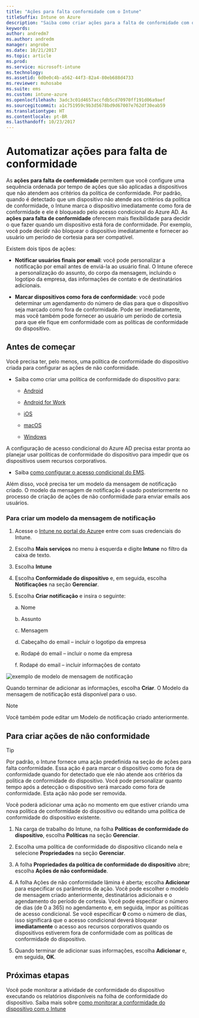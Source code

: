 ```yaml
---
title: "Ações para falta conformidade com o Intune"
titleSuffix: Intune on Azure
description: "Saiba como criar ações para a falta de conformidade com o Intune"
keywords: 
author: andredm7
ms.author: andredm
manager: angrobe
ms.date: 10/21/2017
ms.topic: article
ms.prod: 
ms.service: microsoft-intune
ms.technology: 
ms.assetid: 6d0e0c4b-a562-44f3-82a4-80eb688d4733
ms.reviewer: muhosabe
ms.suite: ems
ms.custom: intune-azure
ms.openlocfilehash: 3adc3c01d4657accfdb5cd70970ff191d06a9aef
ms.sourcegitcommit: a1c751959c9b3d5678bd9d67007e762df30eab59
ms.translationtype: HT
ms.contentlocale: pt-BR
ms.lasthandoff: 10/23/2017
---
```

# <a name="automate-actions-for-noncompliance"></a>Automatizar ações para falta de conformidade

As **ações para falta de conformidade** permitem que você configure uma sequência ordenada por tempo de ações que são aplicadas a dispositivos que não atendem aos critérios da política de conformidade. Por padrão, quando é detectado que um dispositivo não atende aos critérios da política de conformidade, o Intune marca o dispositivo imediatamente como fora de conformidade e ele é bloqueado pelo acesso condicional do Azure AD. As **ações para falta de conformidade** oferecem mais flexibilidade para decidir o que fazer quando um dispositivo está fora de conformidade. Por exemplo, você pode decidir não bloquear o dispositivo imediatamente e fornecer ao usuário um período de cortesia para ser compatível.

Existem dois tipos de ações:

-   **Notificar usuários finais por email**: você pode personalizar a notificação por email antes de enviá-la ao usuário final. O Intune oferece a personalização do assunto, do corpo da mensagem, incluindo o logotipo da empresa, das informações de contato e de destinatários adicionais.

-   **Marcar dispositivos como fora de conformidade**: você pode determinar um agendamento do número de dias para que o dispositivo seja marcado como fora de conformidade. Pode ser imediatamente, mas você também pode fornecer ao usuário um período de cortesia para que ele fique em conformidade com as políticas de conformidade do dispositivo.

## <a name="before-you-begin"></a>Antes de começar

Você precisa ter, pelo menos, uma política de conformidade do dispositivo criada para configurar as ações de não conformidade.

-   Saiba como criar uma política de conformidade do dispositivo para:

    -   [Android](compliance-policy-create-android.md)

    -   [Android for Work](compliance-policy-create-android-for-work.md)

    -   [iOS](compliance-policy-create-ios.md)
    
    -   [macOS](compliance-policy-create-mac-os.md)

    -   [Windows](compliance-policy-create-windows.md)

A configuração de acesso condicional do Azure AD precisa estar pronta ao planejar usar políticas de conformidade do dispositivo para impedir que os dispositivos usem recursos corporativos.

- Saiba [como configurar o acesso condicional do EMS](https://docs.microsoft.com/azure/active-directory/active-directory-conditional-access).

Além disso, você precisa ter um modelo da mensagem de notificação criado. O modelo da mensagem de notificação é usado posteriormente no processo de criação de ações de não conformidade para enviar emails aos usuários.

### <a name="to-create-a-notification-message-template"></a>Para criar um modelo da mensagem de notificação

1. Acesse o [Intune no portal do Azure](https://portal.azure.com)e entre com suas credenciais do Intune.

2. Escolha **Mais serviços** no menu à esquerda e digite **Intune** no filtro da caixa de texto.

3. Escolha **Intune**

4. Escolha **Conformidade do dispositivo** e, em seguida, escolha **Notificações** na seção **Gerenciar**.

5. Escolha **Criar notificação** e insira o seguinte:

    a.  Nome

    b.  Assunto

    c.  Mensagem

    d.  Cabeçalho do email – incluir o logotipo da empresa

    e.  Rodapé do email – incluir o nome da empresa

    f.  Rodapé do email – incluir informações de contato

![exemplo de modelo de mensagem de notificação](./media/actionsfornoncompliance-1.PNG)

Quando terminar de adicionar as informações, escolha **Criar**. O Modelo da mensagem de notificação está disponível para o uso.

> [!NOTE] 
> Você também pode editar um Modelo de notificação criado anteriormente.

## <a name="to-create-actions-for-non-compliance"></a>Para criar ações de não conformidade

> [!TIP]
> Por padrão, o Intune fornece uma ação predefinida na seção de ações para falta conformidade. Essa ação é para marcar o dispositivo como fora de conformidade quando for detectado que ele não atende aos critérios da política de conformidade do dispositivo. Você pode personalizar quanto tempo após a detecção o dispositivo será marcado como fora de conformidade. Esta ação não pode ser removida.

Você poderá adicionar uma ação no momento em que estiver criando uma nova política de conformidade do dispositivo ou editando uma política de conformidade do dispositivo existente.

1.  Na carga de trabalho do Intune, na folha **Políticas de conformidade do dispositivo**, escolha **Políticas** na seção **Gerenciar**.

2.  Escolha uma política de conformidade do dispositivo clicando nela e selecione **Propriedades** na seção **Gerenciar**.

3.  A folha **Propriedades da política de conformidade do dispositivo** abre; escolha **Ações de não conformidade**.

4.  A folha Ações de não conformidade lâmina é aberta; escolha **Adicionar** para especificar os parâmetros de ação. Você pode escolher o modelo de mensagem criado anteriormente, destinatários adicionais e o agendamento do período de cortesia. Você pode especificar o número de dias (de 0 a 365) no agendamento e, em seguida, impor as políticas de acesso condicional. Se você especificar **0** como o número de dias, isso significará que o acesso condicional deverá bloquear **imediatamente** o acesso aos recursos corporativos quando os dispositivos estiverem fora de conformidade com as políticas de conformidade do dispositivo.

5.  Quando terminar de adicionar suas informações, escolha **Adicionar** e, em seguida, **OK**.

## <a name="next-steps"></a>Próximas etapas

Você pode monitorar a atividade de conformidade do dispositivo executando os relatórios disponíveis na folha de conformidade do dispositivo. Saiba mais sobre [como monitorar a conformidade do dispositivo com o Intune](device-compliance-monitor.md)

